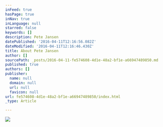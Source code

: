 ```yaml
---
inFeed: true
hasPage: true
inNav: true
inLanguage: null
starred: false
keywords: []
description: Pete Jansen
datePublished: '2016-04-11T12:16:56.082Z'
dateModified: '2016-04-11T12:16:46.430Z'
title: About Pete Jansen
author: []
sourcePath: _posts/2016-04-11-fe574608-4d1e-48a2-bf1e-a66947489850.md
published: true
authors: []
publisher:
  name: null
  domain: null
  url: null
  favicon: null
url: fe574608-4d1e-48a2-bf1e-a66947489850/index.html
_type: Article

---
```

![](https://the-grid-user-content.s3-us-west-2.amazonaws.com/3069f3d0-8afc-4709-bf85-e0f4027885ad.jpg)